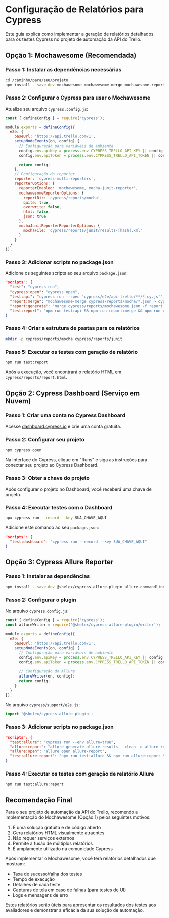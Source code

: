 # Configuração de Relatórios para Cypress

Este guia explica como implementar a geração de relatórios detalhados para os testes Cypress no projeto de automação da API do Trello.

## Opção 1: Mochawesome (Recomendada)

### Passo 1: Instalar as dependências necessárias

```bash
cd /caminho/para/seu/projeto
npm install --save-dev mochawesome mochawesome-merge mochawesome-report-generator cypress-multi-reporters mocha-junit-reporter
```

### Passo 2: Configurar o Cypress para usar o Mochawesome

Atualize seu arquivo `cypress.config.js`:

```javascript
const { defineConfig } = require('cypress');

module.exports = defineConfig({
  e2e: {
    baseUrl: 'https://api.trello.com/1',
    setupNodeEvents(on, config) {
      // Configuração para variáveis de ambiente
      config.env.apiKey = process.env.CYPRESS_TRELLO_API_KEY || config.env.apiKey;
      config.env.apiToken = process.env.CYPRESS_TRELLO_API_TOKEN || config.env.apiToken;
      
      return config;
    },
    // Configuração do reporter
    reporter: 'cypress-multi-reporters',
    reporterOptions: {
      reporterEnabled: 'mochawesome, mocha-junit-reporter',
      mochawesomeReporterOptions: {
        reportDir: 'cypress/reports/mocha',
        quite: true,
        overwrite: false,
        html: false,
        json: true
      },
      mochaJunitReporterReporterOptions: {
        mochaFile: 'cypress/reports/junit/results-[hash].xml'
      }
    }
  }
});
```

### Passo 3: Adicionar scripts no package.json

Adicione os seguintes scripts ao seu arquivo `package.json`:

```json
"scripts": {
  "test": "cypress run",
  "cypress:open": "cypress open",
  "test:api": "cypress run --spec 'cypress/e2e/api-trello/**/*.cy.js'",
  "report:merge": "mochawesome-merge cypress/reports/mocha/*.json > cypress/reports/mochawesome.json",
  "report:generate": "marge cypress/reports/mochawesome.json -f report -o cypress/reports",
  "test:report": "npm run test:api && npm run report:merge && npm run report:generate"
}
```

### Passo 4: Criar a estrutura de pastas para os relatórios

```bash
mkdir -p cypress/reports/mocha cypress/reports/junit
```

### Passo 5: Executar os testes com geração de relatório

```bash
npm run test:report
```

Após a execução, você encontrará o relatório HTML em `cypress/reports/report.html`.

## Opção 2: Cypress Dashboard (Serviço em Nuvem)

### Passo 1: Criar uma conta no Cypress Dashboard

Acesse [dashboard.cypress.io](https://dashboard.cypress.io) e crie uma conta gratuita.

### Passo 2: Configurar seu projeto

```bash
npx cypress open
```

Na interface do Cypress, clique em "Runs" e siga as instruções para conectar seu projeto ao Cypress Dashboard.

### Passo 3: Obter a chave do projeto

Após configurar o projeto no Dashboard, você receberá uma chave de projeto.

### Passo 4: Executar testes com o Dashboard

```bash
npx cypress run --record --key SUA_CHAVE_AQUI
```

Adicione este comando ao seu `package.json`:

```json
"scripts": {
  "test:dashboard": "cypress run --record --key SUA_CHAVE_AQUI"
}
```

## Opção 3: Cypress Allure Reporter

### Passo 1: Instalar as dependências

```bash
npm install --save-dev @shelex/cypress-allure-plugin allure-commandline
```

### Passo 2: Configurar o plugin

No arquivo `cypress.config.js`:

```javascript
const { defineConfig } = require('cypress');
const allureWriter = require('@shelex/cypress-allure-plugin/writer');

module.exports = defineConfig({
  e2e: {
    baseUrl: 'https://api.trello.com/1',
    setupNodeEvents(on, config) {
      // Configuração para variáveis de ambiente
      config.env.apiKey = process.env.CYPRESS_TRELLO_API_KEY || config.env.apiKey;
      config.env.apiToken = process.env.CYPRESS_TRELLO_API_TOKEN || config.env.apiToken;
      
      // Configuração do Allure
      allureWriter(on, config);
      return config;
    }
  }
});
```

No arquivo `cypress/support/e2e.js`:

```javascript
import '@shelex/cypress-allure-plugin';
```

### Passo 3: Adicionar scripts no package.json

```json
"scripts": {
  "test:allure": "cypress run --env allure=true",
  "allure:report": "allure generate allure-results --clean -o allure-report",
  "allure:open": "allure open allure-report",
  "test:allure:report": "npm run test:allure && npm run allure:report && npm run allure:open"
}
```

### Passo 4: Executar os testes com geração de relatório Allure

```bash
npm run test:allure:report
```

## Recomendação Final

Para o seu projeto de automação da API do Trello, recomendo a implementação do Mochawesome (Opção 1) pelos seguintes motivos:

1. É uma solução gratuita e de código aberto
2. Gera relatórios HTML visualmente atraentes
3. Não requer serviços externos
4. Permite a fusão de múltiplos relatórios
5. É amplamente utilizado na comunidade Cypress

Após implementar o Mochawesome, você terá relatórios detalhados que mostram:
- Taxa de sucesso/falha dos testes
- Tempo de execução
- Detalhes de cada teste
- Capturas de tela em caso de falhas (para testes de UI)
- Logs e mensagens de erro

Estes relatórios serão úteis para apresentar os resultados dos testes aos avaliadores e demonstrar a eficácia da sua solução de automação.
